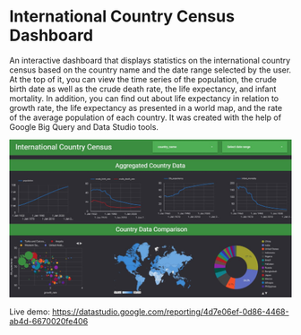 # International Country Census Dashboard

An interactive dashboard that displays statistics on the international country census based on the country name and the date range selected by the user. At the top of it, you can view the time series of the population, the crude birth date as well as the crude death rate, the life expectancy, and infant mortality. In addition, you can find out about life expectancy in relation to growth rate, the life expectancy as presented in a world map, and the rate of the average population of each country. It was created with the help of Google Big Query and Data Studio tools.

![Screenshot](International_Country_Census.jpg)

Live demo: https://datastudio.google.com/reporting/4d7e06ef-0d86-4468-ab4d-6670020fe406
